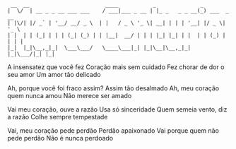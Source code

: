 ```
 __  __                        ____           _              _             
|  \/  | __ _ _ __ ___ ___    / ___|___ _ __ | |_ _   _ _ __(_) ___  _ __  
| |\/| |/ _` | '__/ __/ _ \  | |   / _ \ '_ \| __| | | | '__| |/ _ \| '_ \ 
| |  | | (_| | | | (_| (_) | | |__|  __/ | | | |_| |_| | |  | | (_) | | | |
|_|  |_|\__,_|_|  \___\___/   \____\___|_| |_|\__|\__,_|_|  |_|\___/|_| |_|

```

A insensatez que você fez
Coração mais sem cuidado
Fez chorar de dor o seu amor
Um amor tão delicado

Ah, porque você foi fraco assim?
Assim tão desalmado
Ah, meu coração quem nunca amou
Não merece ser amado

Vai meu coração, ouve a razão
Usa só sinceridade
Quem semeia vento, diz a razão
Colhe sempre tempestade

Vai, meu coração pede perdão
Perdão apaixonado
Vai porque quem não pede perdão
Não é nunca perdoado

